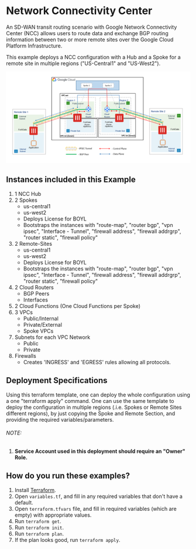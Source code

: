 # Network Connectivity Center 

An SD-WAN transit routing scenario with Google Network Connectivity Center (NCC) allows users to route data and exchange BGP routing information between two or more remote sites over the Google Cloud Platform Infrastructure.

This example deploys a NCC configuration with a Hub and a Spoke for a remote site in multiple regions ("US-Central1" and "US-West2").

![Design of NCC Architecture](/GCP/examples/network-connectivity-center/singleVM-NCC.png)

## Instances included in this Example

1. 1 NCC Hub
1. 2 Spokes
    - us-central1
    - us-west2
    - Deploys License for BOYL
    - Bootstraps the instances with "route-map", "router bgp", "vpn ipsec", "Interface - Tunnel", "firewall address", "firewall addrgrp", "router static", "firewall policy"
1. 2 Remote-Sites
    - us-central1
    - us-west2
    - Deploys License for BOYL
    - Bootstraps the instances with "route-map", "router bgp", "vpn ipsec", "Interface - Tunnel", "firewall address", "firewall addrgrp", "router static", "firewall policy"
1.  2 Cloud Routers
    - BGP Peers
    - Interfaces
1.  2 Cloud Functions (One Cloud Functions per Spoke)
1.  3 VPCs
    - Public/Internal
    - Private/External
    - Spoke VPCs
1. Subnets for each VPC Network
    - Public
    - Private
1. Firewalls
    - Creates 'INGRESS' and 'EGRESS' rules allowing all protocols.

## Deployment Specifications
Using this terraform template, one can deploy the whole configuration using a one "terraform apply" command.
One can use the same template to deploy the configuration in multiple regions (.i.e. Spokes or Remote Sites different regions), by just copying the Spoke and Remote Section, and providing the required variables/parameters.

###### NOTE: 
1.  **Service Account used in this deployment should require an "Owner" Role.**

## How do you run these examples?

1. Install [Terraform](https://www.terraform.io/).
1. Open `variables.tf`, and fill in any required variables that don't have a default.
1. Open `terraform.tfvars` file, and fill in required variables (which are empty) with appropriate values.
1. Run `terraform get`.
1. Run `terraform init`.
1. Run `terraform plan`.
1. If the plan looks good, run `terraform apply`.
